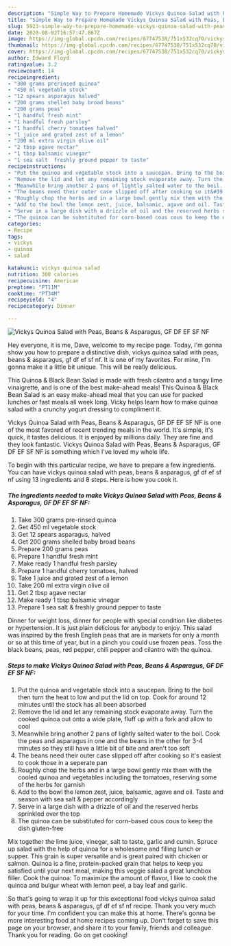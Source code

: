 ```yaml
---
description: "Simple Way to Prepare Homemade Vickys Quinoa Salad with Peas, Beans &amp;amp; Asparagus, GF DF EF SF NF"
title: "Simple Way to Prepare Homemade Vickys Quinoa Salad with Peas, Beans &amp;amp; Asparagus, GF DF EF SF NF"
slug: 5923-simple-way-to-prepare-homemade-vickys-quinoa-salad-with-peas-beans-and-amp-asparagus-gf-df-ef-sf-nf
date: 2020-08-02T16:57:47.867Z
image: https://img-global.cpcdn.com/recipes/67747538/751x532cq70/vickys-quinoa-salad-with-peas-beans-asparagus-gf-df-ef-sf-nf-recipe-main-photo.jpg
thumbnail: https://img-global.cpcdn.com/recipes/67747538/751x532cq70/vickys-quinoa-salad-with-peas-beans-asparagus-gf-df-ef-sf-nf-recipe-main-photo.jpg
cover: https://img-global.cpcdn.com/recipes/67747538/751x532cq70/vickys-quinoa-salad-with-peas-beans-asparagus-gf-df-ef-sf-nf-recipe-main-photo.jpg
author: Edward Floyd
ratingvalue: 3.2
reviewcount: 14
recipeingredient:
- "300 grams prerinsed quinoa"
- "450 ml vegetable stock"
- "12 spears asparagus halved"
- "200 grams shelled baby broad beans"
- "200 grams peas"
- "1 handful fresh mint"
- "1 handful fresh parsley"
- "1 handful cherry tomatoes halved"
- "1 juice and grated zest of a lemon"
- "200 ml extra virgin olive oil"
- "2 tbsp agave nectar"
- "1 tbsp balsamic vinegar"
- "1 sea salt  freshly ground pepper to taste"
recipeinstructions:
- "Put the quinoa and vegetable stock into a saucepan. Bring to the boil then turn the heat to low and put the lid on top. Cook for around 12 minutes until the stock has all been absorbed"
- "Remove the lid and let any remaining stock evaporate away. Turn the cooked quinoa out onto a wide plate, fluff up with a fork and allow to cool"
- "Meanwhile bring another 2 pans of lightly salted water to the boil. Cook the peas and asparagus in one and the beans in the other for 3-4 minutes so they still have a little bit of bite and aren&#39;t too soft"
- "The beans need their outer case slipped off after cooking so it&#39;s easiest to cook those in a seperate pan"
- "Roughly chop the herbs and in a large bowl gently mix them with the cooled quinoa and vegetables including the tomatoes, reserving some of the herbs for garnish"
- "Add to the bowl the lemon zest, juice, balsamic, agave and oil. Taste and season with sea salt &amp; pepper accordingly"
- "Serve in a large dish with a drizzle of oil and the reserved herbs sprinkled over the top"
- "The quinoa can be substituted for corn-based cous cous to keep the dish gluten-free"
categories:
- Recipe
tags:
- vickys
- quinoa
- salad

katakunci: vickys quinoa salad 
nutrition: 300 calories
recipecuisine: American
preptime: "PT11M"
cooktime: "PT34M"
recipeyield: "4"
recipecategory: Dinner

---
```



![Vickys Quinoa Salad with Peas, Beans &amp; Asparagus, GF DF EF SF NF](https://img-global.cpcdn.com/recipes/67747538/751x532cq70/vickys-quinoa-salad-with-peas-beans-asparagus-gf-df-ef-sf-nf-recipe-main-photo.jpg)

Hey everyone, it is me, Dave, welcome to my recipe page. Today, I'm gonna show you how to prepare a distinctive dish, vickys quinoa salad with peas, beans &amp; asparagus, gf df ef sf nf. It is one of my favorites. For mine, I'm gonna make it a little bit unique. This will be really delicious.

This Quinoa &amp; Black Bean Salad is made with fresh cilantro and a tangy lime vinaigrette, and is one of the best make-ahead meals! This Quinoa &amp; Black Bean Salad is an easy make-ahead meal that you can use for packed lunches or fast meals all week long. Vicky helps learn how to make quinoa salad with a crunchy yogurt dressing to compliment it.

Vickys Quinoa Salad with Peas, Beans &amp; Asparagus, GF DF EF SF NF is one of the most favored of recent trending meals in the world. It's simple, it's quick, it tastes delicious. It is enjoyed by millions daily. They are fine and they look fantastic. Vickys Quinoa Salad with Peas, Beans &amp; Asparagus, GF DF EF SF NF is something which I've loved my whole life.


To begin with this particular recipe, we have to prepare a few ingredients. You can have vickys quinoa salad with peas, beans &amp; asparagus, gf df ef sf nf using 13 ingredients and 8 steps. Here is how you cook it.

<!--inarticleads1-->

##### The ingredients needed to make Vickys Quinoa Salad with Peas, Beans &amp; Asparagus, GF DF EF SF NF:

1. Take 300 grams pre-rinsed quinoa
1. Get 450 ml vegetable stock
1. Get 12 spears asparagus, halved
1. Get 200 grams shelled baby broad beans
1. Prepare 200 grams peas
1. Prepare 1 handful fresh mint
1. Make ready 1 handful fresh parsley
1. Prepare 1 handful cherry tomatoes, halved
1. Take 1 juice and grated zest of a lemon
1. Take 200 ml extra virgin olive oil
1. Get 2 tbsp agave nectar
1. Make ready 1 tbsp balsamic vinegar
1. Prepare 1 sea salt &amp; freshly ground pepper to taste


Dinner for weight loss, dinner for people with special condition like diabetes or hypertension. It is just plain delicious for anybody to enjoy. This salad was inspired by the fresh English peas that are in markets for only a month or so at this time of year, but in a pinch you could use frozen peas. Toss the black beans, peas, red pepper, chili pepper and cilantro with the quinoa. 

<!--inarticleads2-->

##### Steps to make Vickys Quinoa Salad with Peas, Beans &amp; Asparagus, GF DF EF SF NF:

1. Put the quinoa and vegetable stock into a saucepan. Bring to the boil then turn the heat to low and put the lid on top. Cook for around 12 minutes until the stock has all been absorbed
1. Remove the lid and let any remaining stock evaporate away. Turn the cooked quinoa out onto a wide plate, fluff up with a fork and allow to cool
1. Meanwhile bring another 2 pans of lightly salted water to the boil. Cook the peas and asparagus in one and the beans in the other for 3-4 minutes so they still have a little bit of bite and aren&#39;t too soft
1. The beans need their outer case slipped off after cooking so it&#39;s easiest to cook those in a seperate pan
1. Roughly chop the herbs and in a large bowl gently mix them with the cooled quinoa and vegetables including the tomatoes, reserving some of the herbs for garnish
1. Add to the bowl the lemon zest, juice, balsamic, agave and oil. Taste and season with sea salt &amp; pepper accordingly
1. Serve in a large dish with a drizzle of oil and the reserved herbs sprinkled over the top
1. The quinoa can be substituted for corn-based cous cous to keep the dish gluten-free


Mix together the lime juice, vinegar, salt to taste, garlic and cumin. Spruce up salad with the help of quinoa for a wholesome and filling lunch or supper. This grain is super versatile and is great paired with chicken or salmon. Quinoa is a fine, protein-packed grain that helps to keep you satisfied until your next meal, making this veggie salad a great lunchbox filler. Cook the quinoa: To maximize the amount of flavor, I like to cook the quinoa and bulgur wheat with lemon peel, a bay leaf and garlic. 

So that's going to wrap it up for this exceptional food vickys quinoa salad with peas, beans &amp; asparagus, gf df ef sf nf recipe. Thank you very much for your time. I'm confident you can make this at home. There's gonna be more interesting food at home recipes coming up. Don't forget to save this page on your browser, and share it to your family, friends and colleague. Thank you for reading. Go on get cooking!
